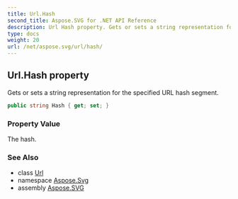 ```yaml
---
title: Url.Hash
second_title: Aspose.SVG for .NET API Reference
description: Url Hash property. Gets or sets a string representation for the specified URL hash segment
type: docs
weight: 20
url: /net/aspose.svg/url/hash/
---
```

## Url.Hash property

Gets or sets a string representation for the specified URL hash segment.

```csharp
public string Hash { get; set; }
```

### Property Value

The hash.

### See Also

* class [Url](../)
* namespace [Aspose.Svg](../../../aspose.svg/)
* assembly [Aspose.SVG](../../../)
